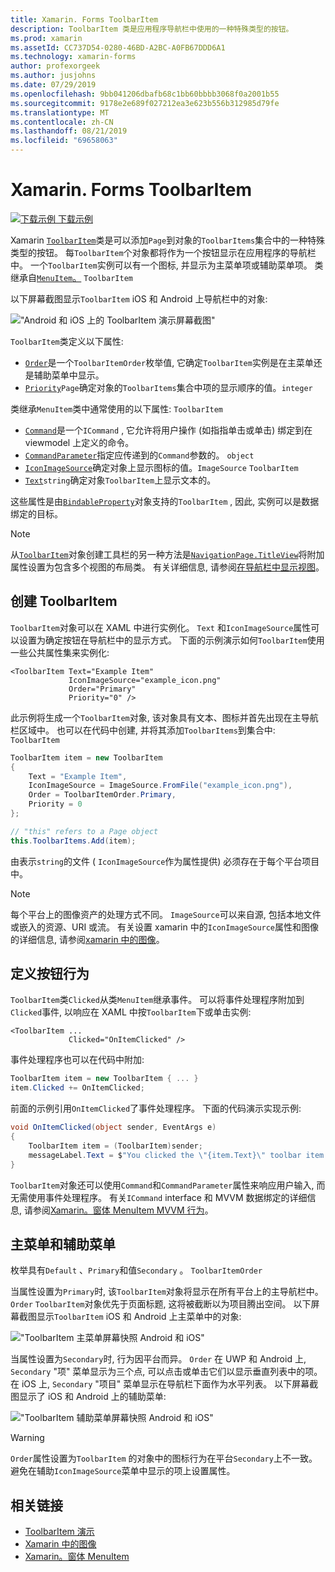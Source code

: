 ```yaml
---
title: Xamarin. Forms ToolbarItem
description: ToolbarItem 类是应用程序导航栏中使用的一种特殊类型的按钮。
ms.prod: xamarin
ms.assetId: CC737D54-0280-46BD-A2BC-A0FB67DDD6A1
ms.technology: xamarin-forms
author: profexorgeek
ms.author: jusjohns
ms.date: 07/29/2019
ms.openlocfilehash: 9bb041206dbafb68c1bb60bbbb3068f0a2001b55
ms.sourcegitcommit: 9178e2e689f027212ea3e623b556b312985d79fe
ms.translationtype: MT
ms.contentlocale: zh-CN
ms.lasthandoff: 08/21/2019
ms.locfileid: "69658063"
---
```

# <a name="xamarinforms-toolbaritem"></a>Xamarin. Forms ToolbarItem

[![下载示例](~/media/shared/download.png) 下载示例](https://docs.microsoft.com/en-us/samples/xamarin/xamarin-forms-samples/userinterface-toolbaritem/)

Xamarin [`ToolbarItem`](xref:Xamarin.Forms.ToolbarItem)类是可以添加`Page`到对象的`ToolbarItems`集合中的一种特殊类型的按钮。 每`ToolbarItem`个对象都将作为一个按钮显示在应用程序的导航栏中。 一个`ToolbarItem`实例可以有一个图标, 并显示为主菜单项或辅助菜单项。 类继承自[`MenuItem`。](xref:Xamarin.Forms.MenuItem) `ToolbarItem`

以下屏幕截图显示`ToolbarItem` iOS 和 Android 上导航栏中的对象:

!["Android 和 iOS 上的 ToolbarItem 演示屏幕截图"](toolbaritem-images/toolbaritem-device-screenshot.png "Android 和 iOS 上的 ToolbarItem 演示屏幕截图")

`ToolbarItem`类定义以下属性:

* [`Order`](xref:Xamarin.Forms.ToolbarItem.Order)是一个`ToolbarItemOrder`枚举值, 它确定`ToolbarItem`实例是在主菜单还是辅助菜单中显示。
* [`Priority`](xref:Xamarin.Forms.ToolbarItem.Priority)`Page`确定对象的`ToolbarItems`集合中项的显示顺序的值。`integer`

类继承`MenuItem`类中通常使用的以下属性: `ToolbarItem`

* [`Command`](xref:Xamarin.Forms.MenuItem.Command)是一个`ICommand` , 它允许将用户操作 (如指指单击或单击) 绑定到在 viewmodel 上定义的命令。
* [`CommandParameter`](xref:Xamarin.Forms.MenuItem.CommandParameter)指定应传递到的`Command`参数的。 `object`
* [`IconImageSource`](xref:Xamarin.Forms.MenuItem.IconImageSource)确定对象上显示图标的值。`ImageSource` `ToolbarItem`
* [`Text`](xref:Xamarin.Forms.MenuItem.Text)`string`确定对象`ToolbarItem`上显示文本的。

这些属性是由[`BindableProperty`](xref:Xamarin.Forms.BindableProperty)对象支持的`ToolbarItem` , 因此, 实例可以是数据绑定的目标。

> [!NOTE]
> 从[`ToolbarItem`](xref:Xamarin.Forms.ToolbarItem)对象创建工具栏的另一种方法是[`NavigationPage.TitleView`](xref:Xamarin.Forms.NavigationPage.TitleViewProperty)将附加属性设置为包含多个视图的布局类。 有关详细信息, 请参阅[在导航栏中显示视图](~/xamarin-forms/app-fundamentals/navigation/hierarchical.md#displaying-views-in-the-navigation-bar)。

## <a name="create-a-toolbaritem"></a>创建 ToolbarItem

`ToolbarItem`对象可以在 XAML 中进行实例化。 `Text` 和`IconImageSource`属性可以设置为确定按钮在导航栏中的显示方式。 下面的示例演示如何`ToolbarItem`使用一些公共属性集来实例化:

```xaml
<ToolbarItem Text="Example Item"
             IconImageSource="example_icon.png"
             Order="Primary"
             Priority="0" />
```

此示例将生成一个`ToolbarItem`对象, 该对象具有文本、图标并首先出现在主导航栏区域中。 也可以在代码中创建, 并将其添加`ToolbarItems`到集合中: `ToolbarItem`

```csharp
ToolbarItem item = new ToolbarItem
{
    Text = "Example Item",
    IconImageSource = ImageSource.FromFile("example_icon.png"),
    Order = ToolbarItemOrder.Primary,
    Priority = 0
};

// "this" refers to a Page object
this.ToolbarItems.Add(item);
```

由表示`string`的文件 ( `IconImageSource`作为属性提供) 必须存在于每个平台项目中。

> [!NOTE]
> 每个平台上的图像资产的处理方式不同。 `ImageSource`可以来自源, 包括本地文件或嵌入的资源、URI 或流。 有关设置 xamarin 中的`IconImageSource`属性和图像的详细信息, 请参阅[xamarin 中的图像](~/xamarin-forms/user-interface/images.md)。

## <a name="define-button-behavior"></a>定义按钮行为

`ToolbarItem`类`Clicked`从类`MenuItem`继承事件。 可以将事件处理程序附加到`Clicked`事件, 以响应在 XAML 中按`ToolbarItem`下或单击实例:

```xaml
<ToolbarItem ...
             Clicked="OnItemClicked" />
```

事件处理程序也可以在代码中附加:

```csharp
ToolbarItem item = new ToolbarItem { ... }
item.Clicked += OnItemClicked;
```

前面的示例引用`OnItemClicked`了事件处理程序。 下面的代码演示实现示例:

```csharp
void OnItemClicked(object sender, EventArgs e)
{
    ToolbarItem item = (ToolbarItem)sender;
    messageLabel.Text = $"You clicked the \"{item.Text}\" toolbar item.";
}
```

`ToolbarItem`对象还可以使用`Command`和`CommandParameter`属性来响应用户输入, 而无需使用事件处理程序。 有关`ICommand` interface 和 MVVM 数据绑定的详细信息, 请参阅[Xamarin。窗体 MenuItem MVVM 行为](~/xamarin-forms/user-interface/menuitem.md#define-menuitem-behavior-with-mvvm)。

## <a name="primary-and-secondary-menus"></a>主菜单和辅助菜单

枚举具有`Default` 、`Primary`和值`Secondary` 。 `ToolbarItemOrder`

当属性设置为`Primary`时, 该`ToolbarItem`对象将显示在所有平台上的主导航栏中。 `Order` `ToolbarItem`对象优先于页面标题, 这将被截断以为项目腾出空间。 以下屏幕截图显示`ToolbarItem` iOS 和 Android 上主菜单中的对象:

!["ToolbarItem 主菜单屏幕快照 Android 和 iOS"](toolbaritem-images/toolbaritem-primary-menu.png "Android 和 iOS 上的 ToolbarItem 主菜单屏幕截图")

当属性设置为`Secondary`时, 行为因平台而异。 `Order` 在 UWP 和 Android 上, `Secondary` "项" 菜单显示为三个点, 可以点击或单击它们以显示垂直列表中的项。 在 iOS 上, `Secondary` "项目" 菜单显示在导航栏下面作为水平列表。 以下屏幕截图显示了 iOS 和 Android 上的辅助菜单:

!["ToolbarItem 辅助菜单屏幕快照 Android 和 iOS"](toolbaritem-images/toolbaritem-secondary-menu.png "Android 和 iOS 上的 ToolbarItem 辅助菜单屏幕截图")

> [!WARNING]
> `Order`属性设置为`ToolbarItem` 的对象中的图标行为在平台`Secondary`上不一致。 避免在辅助`IconImageSource`菜单中显示的项上设置属性。

## <a name="related-links"></a>相关链接

* [ToolbarItem 演示](https://docs.microsoft.com/en-us/samples/xamarin/xamarin-forms-samples/userinterface-toolbaritem/)
* [Xamarin 中的图像](~/xamarin-forms/user-interface/images.md)
* [Xamarin。窗体 MenuItem](~/xamarin-forms/user-interface/menuitem.md)